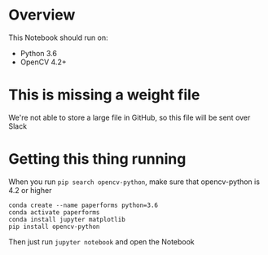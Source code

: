 # Overview
This Notebook should run on:
- Python 3.6
- OpenCV 4.2+

# This is missing a weight file
We're not able to store a large file in GitHub, so this file will be sent over Slack

# Getting this thing running
When you run `pip search opencv-python`, make sure that opencv-python is 4.2 or higher
```
conda create --name paperforms python=3.6
conda activate paperforms
conda install jupyter matplotlib
pip install opencv-python
```
Then just run `jupyter notebook` and open the Notebook

